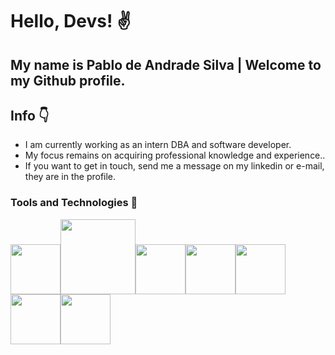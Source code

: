 # Hello, Devs! :v:	

## My name is Pablo de Andrade Silva | Welcome to my Github profile.
## Info :point_down:

- I am currently working as an intern DBA and software developer.
- My focus remains on acquiring professional knowledge and experience..
- If you want to get in touch, send me a message on my linkedin or e-mail, they are in the profile.

### Tools and Technologies :pushpin:	
<img height=80px width=80px src="https://cdn.jsdelivr.net/gh/devicons/devicon/icons/python/python-original-wordmark.svg" /><img height=120px width=120px src="https://cdn.jsdelivr.net/gh/devicons/devicon/icons/pycharm/pycharm-original-wordmark.svg" /><img height=80px width=80px src="https://cdn.jsdelivr.net/gh/devicons/devicon/icons/numpy/numpy-original.svg" /><img height=80px width=80px src="https://cdn.jsdelivr.net/gh/devicons/devicon/icons/linux/linux-original.svg" /><img height=80px width=80px src="https://cdn.jsdelivr.net/gh/devicons/devicon/icons/vscode/vscode-original-wordmark.svg" /><img height=80px width=80px src="https://cdn.jsdelivr.net/gh/devicons/devicon/icons/ubuntu/ubuntu-plain-wordmark.svg" /><img height=80px width=80px src="https://cdn.jsdelivr.net/gh/devicons/devicon/icons/javascript/javascript-original.svg" />
